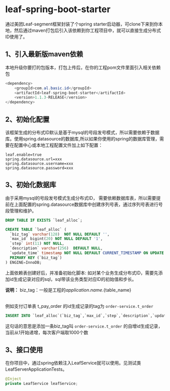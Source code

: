 # leaf-spring-boot-starter
通过美团Leaf-segment框架封装了个spring starter启动器，可clone下来到你本地，然后通过maven打包后引入该依赖到你工程项目中，就可以直接生成分布式ID使用了。

## 1、引入最新版maven依赖
本地升级你要打的包版本，打包上传后，在你的工程pom文件里面引入相关依赖包

```java
<dependency>
    <groupId>com.al.basic.id</groupId>
    <artifactId>leaf-spring-boot-starter</artifactId>
    <version>1.1.3-RELEASE</version>
</dependency>
```
## 2、初始化配置
该框架生成的分布式ID默认是基于mysql的号段发号模式，所以需要依赖于数据库。使用spring.datasource的数据库,所以如果你使用的spring的数据库管理，需要在配置中心或本地工程配置文件加上如下配置：

```properties
leaf.enable=true
spring.datasource.url=xxx
spring.datasource.username=xxx
spring.datasource.password=xxx
```
## 3、初始化数据库
由于采用mysql的号段发号模式生成分布式ID， 需要依赖数据库表，所以需要提前在上面配置的spring.datasource数据库中创建序列号表，通过序列号表进行号段管理和维护。
```sql
DROP TABLE IF EXISTS `leaf_alloc`;

CREATE TABLE `leaf_alloc` (
  `biz_tag` varchar(128)  NOT NULL DEFAULT '',
  `max_id` bigint(20) NOT NULL DEFAULT '1',
  `step` int(11) NOT NULL,
  `description` varchar(256)  DEFAULT NULL,
  `update_time` timestamp NOT NULL DEFAULT CURRENT_TIMESTAMP ON UPDATE CURRENT_TIMESTAMP,
  PRIMARY KEY (`biz_tag`)
) ENGINE=InnoDB;
```

上面依赖表创建好后，并准备初始化脚本: 如对某个业务生成分布式ID，需要先添加id生成记录对应的sql，sql带该业务类型对应ID的初始值和步长。

**说明：**
biz_tag：一般是工程的${application.name }.${table_name}
<br>
<br>

例如支付订单表 t_pay_order 的id生成记录的tag为 `order-service.t_order`
```sql
INSERT INTO `leaf_alloc`(`biz_tag`,`max_id`,`step`,`description`,`update_time`) VALUES('order-service.t_order',1,1000,'订单主表',NOW());
```
这句话的意思是添加一条biz_tag叫 `order-service.t_order` 的自增id生成记录，当前从1开始递增，每次客户端取1000个数

## 3、接口使用
在你项目中，通过spring依赖注入LeafService就可以使用。见测试类LeafServerApplicationTests。
```java
@Inject
private LeafService leafService;
```






